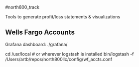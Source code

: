 #north800_track

Tools  to generate profit/loss statements & visualizations




## Wells Fargo Accounts

Grafana dashboard:
./grafana/

cd /usr/local   # or wherever logstash is installed 
bin/logstash -f /Users/artb/repos/north800llc/config/wf_accts.conf 
